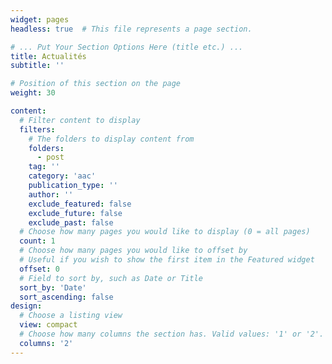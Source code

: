 ```yaml
---
widget: pages
headless: true  # This file represents a page section.

# ... Put Your Section Options Here (title etc.) ...
title: Actualités
subtitle: ''

# Position of this section on the page
weight: 30

content:
  # Filter content to display
  filters:
    # The folders to display content from
    folders:
      - post
    tag: ''
    category: 'aac'
    publication_type: ''
    author: ''
    exclude_featured: false
    exclude_future: false
    exclude_past: false
  # Choose how many pages you would like to display (0 = all pages)
  count: 1
  # Choose how many pages you would like to offset by
  # Useful if you wish to show the first item in the Featured widget
  offset: 0
  # Field to sort by, such as Date or Title
  sort_by: 'Date'
  sort_ascending: false
design:
  # Choose a listing view
  view: compact
  # Choose how many columns the section has. Valid values: '1' or '2'.
  columns: '2'
---
```

